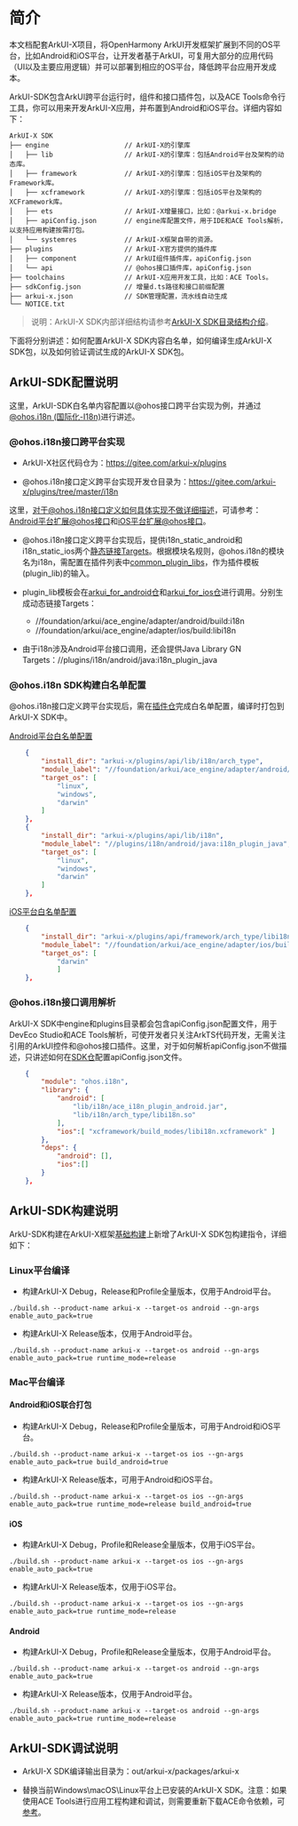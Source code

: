 # 简介

本文档配套ArkUI-X项目，将OpenHarmony ArkUI开发框架扩展到不同的OS平台，比如Android和iOS平台，让开发者基于ArkUI，可复用大部分的应用代码（UI以及主要应用逻辑）并可以部署到相应的OS平台，降低跨平台应用开发成本。

ArkUI-SDK包含ArkUI跨平台运行时，组件和接口插件包，以及ACE Tools命令行工具，你可以用来开发ArkUI-X应用，并布置到Android和iOS平台。详细内容如下：

```
ArkUI-X SDK
├── engine                   // ArkUI-X的引擎库
│   ├── lib                  // ArkUI-X的引擎库：包括Android平台及架构的动态库。
│   ├── framework            // ArkUI-X的引擎库：包括iOS平台及架构的Framework库。
│   ├── xcframework          // ArkUI-X的引擎库：包括iOS平台及架构的XCFramework库。
│   ├── ets                  // ArkUI-X增量接口，比如：@arkui-x.bridge
│   ├── apiConfig.json       // engine库配置文件，用于IDE和ACE Tools解析，以支持应用构建按需打包。
│   └── systemres            // ArkUI-X框架自带的资源。
├── plugins                  // ArkUI-X官方提供的插件库
│   ├── component            // ArkUI组件插件库，apiConfig.json
│   └── api                  // @ohos接口插件库，apiConfig.json
├── toolchains               // ArkUI-X应用开发工具，比如：ACE Tools。
├── sdkConfig.json           // 增量d.ts路径和接口前缀配置
├── arkui-x.json             // SDK管理配置，流水线自动生成
└── NOTICE.txt
```

>说明：ArkUI-X SDK内部详细结构请参考[ArkUI-X SDK目录结构介绍](../../application-dev/quick-start/sdk-structure-guide.md)。

下面将分别讲述：如何配置ArkUI-X SDK内容白名单，如何编译生成ArkUI-X SDK包，以及如何验证调试生成的ArkUI-X SDK包。

## ArkUI-SDK配置说明

这里，ArkUI-SDK白名单内容配置以@ohos接口跨平台实现为例，并通过[@ohos.i18n (国际化-I18n)](https://gitee.com/openharmony/docs/blob/master/zh-cn/application-dev/reference/apis/js-apis-i18n.md)进行讲述。

### @ohos.i18n接口跨平台实现

- ArkUI-X社区代码仓为：https://gitee.com/arkui-x/plugins

- @ohos.i18n接口定义跨平台实现开发仓目录为：https://gitee.com/arkui-x/plugins/tree/master/i18n

这里，对于@ohos.i18n接口定义如何具体实现不做详细描述，可请参考：[Android平台扩展@ohos接口](how-to-archieve-arkts-interface-on-android.md)和[iOS平台扩展@ohos接口](how-to-archieve-arkts-interface-on-ios.md)。

- @ohos.i18n接口定义跨平台实现后，提供i18n_static_android和i18n_static_ios两个[静态链接Targets](https://gitee.com/arkui-x/plugins/blob/master/i18n/BUILD.gn)。根据模块名规则，@ohos.i18n的模块名为i18n，需配置在插件列表中[common_plugin_libs](https://gitee.com/arkui-x/plugins/blob/master/plugin_lib.gni)，作为插件模板(plugin_lib)的输入。

- plugin_lib模板会在[arkui_for_android仓](https://gitee.com/arkui-x/arkui_for_android/blob/master/build/BUILD.gn)和[arkui_for_ios仓](https://gitee.com/arkui-x/arkui_for_ios/blob/master/build/BUILD.gn)进行调用。分别生成动态链接Targets：
  - //foundation/arkui/ace_engine/adapter/android/build:i18n
  - //foundation/arkui/ace_engine/adapter/ios/build:libi18n

- 由于i18n涉及Android平台接口调用，还会提供Java Library GN Targets：//plugins/i18n/android/java:i18n_plugin_java

### @ohos.i18n SDK构建白名单配置

@ohos.i18n接口定义跨平台实现后，需在[插件仓](https://gitee.com/arkui-x/build_plugins)完成白名单配置，编译时打包到ArkUI-X SDK中。

[Android平台白名单配置](https://gitee.com/arkui-x/build_plugins/blob/master/sdk/arkui_cross_sdk_description_std.json)

```json
    {
        "install_dir": "arkui-x/plugins/api/lib/i18n/arch_type",                     // 用于指定输出到ArkUI-X SDK哪个目录下。
        "module_label": "//foundation/arkui/ace_engine/adapter/android/build:i18n",  // 需要打包到ArkUI-X SDK的内容(SO动态库)
        "target_os": [
            "linux",
            "windows",
            "darwin"
        ]
    },
    {
        "install_dir": "arkui-x/plugins/api/lib/i18n",                               // 用于指定输出到ArkUI-X SDK哪个目录下。
        "module_label": "//plugins/i18n/android/java:i18n_plugin_java",              // 需要打包到ArkUI-X SDK的内容(Jar包)
        "target_os": [
            "linux",
            "windows",
            "darwin"
        ]
    },
```

[iOS平台白名单配置](https://gitee.com/arkui-x/build_plugins/blob/master/sdk/arkui_cross_sdk_description_std.json)

```json
    {
        "install_dir": "arkui-x/plugins/api/framework/arch_type/libi18n.framework",   // 用于指定输出到ArkUI-X SDK哪个目录下。
        "module_label": "//foundation/arkui/ace_engine/adapter/ios/build:libi18n",    // 需要打包到ArkUI-X SDK的内容(Framework动态库)
        "target_os": [
            "darwin"
            ]
    },
```

### @ohos.i18n接口调用解析

ArkUI-X SDK中engine和plugins目录都会包含apiConfig.json配置文件，用于DevEco Studio和ACE Tools解析，可使开发者只关注ArkTS代码开发，无需关注引用的ArkUI控件和@ohos接口插件。这里，对于如何解析apiConfig.json不做描述，只讲述如何在[SDK仓](https://gitee.com/arkui-x/interface_sdk)配置apiConfig.json文件。

```json
    {
        "module": "ohos.i18n",                                           // 表示OpenHarmony中的i18n接口模块：@ohos.i18n
        "library": {
            "android": [                                                 // 表示i18n在Android平台进行应用开发时，哪些库需打包到Android应用安装包中。
                "lib/i18n/ace_i18n_plugin_android.jar",
                "lib/i18n/arch_type/libi18n.so"
            ],
            "ios":[ "xcframework/build_modes/libi18n.xcframework" ]      // 表示i18n在iOS平台进行应用开发时，哪些库需打包到iOS应用安装包中。
        },
        "deps": {
            "android": [],                                               // 表示i18n在Android平台进行应用开发时，哪些依赖库需打包到Android安装包中。
            "ios":[]                                                     // 表示i18n在iOS平台进行应用开发时，哪些依赖库需打包到iOS安装包中，空代表没有依赖。
        }
    },
```

## ArkUI-SDK构建说明

ArkU-SDK构建在ArkUI-X框架[基础构建](../quick-start/start-with-build.md)上新增了ArkUI-X SDK包构建指令，详细如下：

### Linux平台编译

- 构建ArkUI-X Debug，Release和Profile全量版本，仅用于Android平台。
```
./build.sh --product-name arkui-x --target-os android --gn-args enable_auto_pack=true
```

- 构建ArkUI-X Release版本，仅用于Android平台。
```
./build.sh --product-name arkui-x --target-os android --gn-args enable_auto_pack=true runtime_mode=release
```

### Mac平台编译

#### Android和iOS联合打包

- 构建ArkUI-X Debug，Release和Profile全量版本，可用于Android和iOS平台。
```
./build.sh --product-name arkui-x --target-os ios --gn-args enable_auto_pack=true build_android=true
```

- 构建ArkUI-X Release版本，可用于Android和iOS平台。
```
./build.sh --product-name arkui-x --target-os ios --gn-args enable_auto_pack=true runtime_mode=release build_android=true
```

#### iOS

- 构建ArkUI-X Debug，Profile和Release全量版本，仅用于iOS平台。
```
./build.sh --product-name arkui-x --target-os ios --gn-args enable_auto_pack=true
```

- 构建ArkUI-X Release版本，仅用于iOS平台。
```
./build.sh --product-name arkui-x --target-os ios --gn-args enable_auto_pack=true runtime_mode=release
```

#### Android

- 构建ArkUI-X Debug，Profile和Release全量版本，仅用于Android平台。
```
./build.sh --product-name arkui-x --target-os android --gn-args enable_auto_pack=true
```

- 构建ArkUI-X Release版本，仅用于Android平台。
```
./build.sh --product-name arkui-x --target-os android --gn-args enable_auto_pack=true runtime_mode=release
```

## ArkUI-SDK调试说明

- ArkUI-X SDK编译输出目录为：out/arkui-x/packages/arkui-x

- 替换当前Windows\macOS\Linux平台上已安装的ArkUI-X SDK。注意：如果使用ACE Tools进行应用工程构建和调试，则需要重新下载ACE命令依赖，可[参考](../../application-dev/quick-start/start-with-ace-tools.md#安装ace命令)。


